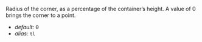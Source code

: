 Radius of the corner, as a percentage of the container’s height. A value of 0 brings the corner to a point.

* _default:_ <samp class="number">0</samp>
* _alias:_ <code>tl</code>